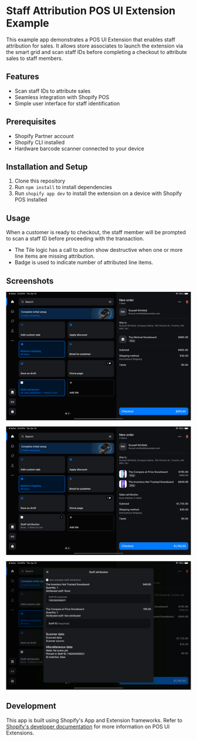 # Staff Attribution POS UI Extension Example

This example app demonstrates a POS UI Extension that enables staff attribution for sales. It allows store associates to launch the extension via the smart grid and scan staff IDs before completing a checkout to attribute sales to staff members.

## Features

- Scan staff IDs to attribute sales
- Seamless integration with Shopify POS
- Simple user interface for staff identification

## Prerequisites

- Shopify Partner account
- Shopify CLI installed
- Hardware barcode scanner connected to your device

## Installation and Setup

1. Clone this repository
2. Run `npm install` to install dependencies
3. Run `shopify app dev` to install the extension on a device with Shopify POS installed

## Usage

When a customer is ready to checkout, the staff member will be prompted to scan a staff ID before proceeding with the transaction.

- The Tile logic has a call to action show destructive when one or more line items are missing attribution.
- Badge is used to indicate number of attributed line items.

## Screenshots

![Staff Attribution Screen 1](./screenshot_1.png)

![Staff Attribution Screen 2](./screenshot_2.png)

![Staff Attribution Screen 3](./screenshot_3.png)

## Development

This app is built using Shopify's App and Extension frameworks. Refer to [Shopify's developer documentation](https://shopify.dev/docs/apps/build/pos/embed-app-in-pos) for more information on POS UI Extensions.
